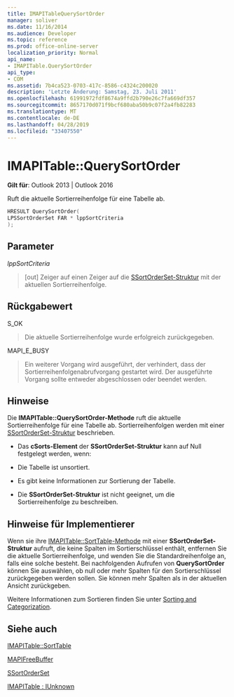 ```yaml
---
title: IMAPITableQuerySortOrder
manager: soliver
ms.date: 11/16/2014
ms.audience: Developer
ms.topic: reference
ms.prod: office-online-server
localization_priority: Normal
api_name:
- IMAPITable.QuerySortOrder
api_type:
- COM
ms.assetid: 7b4ca523-0703-417c-8586-c4324c200020
description: 'Letzte Änderung: Samstag, 23. Juli 2011'
ms.openlocfilehash: 61991972fdf8674a9ffd2b790e26c7fa669df357
ms.sourcegitcommit: 8657170d071f9bcf680aba50b9c07f2a4fb82283
ms.translationtype: MT
ms.contentlocale: de-DE
ms.lasthandoff: 04/28/2019
ms.locfileid: "33407550"
---
```

# <a name="imapitablequerysortorder"></a>IMAPITable::QuerySortOrder

  
  
**Gilt für**: Outlook 2013 | Outlook 2016 
  
Ruft die aktuelle Sortierreihenfolge für eine Tabelle ab.
  
```cpp
HRESULT QuerySortOrder(
LPSSortOrderSet FAR * lppSortCriteria
);
```

## <a name="parameters"></a>Parameter

 _lppSortCriteria_
  
> [out] Zeiger auf einen Zeiger auf die [SSortOrderSet-Struktur](ssortorderset.md) mit der aktuellen Sortierreihenfolge. 
    
## <a name="return-value"></a>Rückgabewert

S_OK 
  
> Die aktuelle Sortierreihenfolge wurde erfolgreich zurückgegeben.
    
MAPI_E_BUSY 
  
> Ein weiterer Vorgang wird ausgeführt, der verhindert, dass der Sortierreihenfolgenabrufvorgang gestartet wird. Der ausgeführte Vorgang sollte entweder abgeschlossen oder beendet werden.
    
## <a name="remarks"></a>Hinweise

Die **IMAPITable::QuerySortOrder-Methode** ruft die aktuelle Sortierreihenfolge für eine Tabelle ab. Sortierreihenfolgen werden mit einer [SSortOrderSet-Struktur](ssortorderset.md) beschrieben. 
  
- Das **cSorts-Element** der **SSortOrderSet-Struktur** kann auf Null festgelegt werden, wenn: 
    
- Die Tabelle ist unsortiert.
    
- Es gibt keine Informationen zur Sortierung der Tabelle.
    
- Die **SSortOrderSet-Struktur** ist nicht geeignet, um die Sortierreihenfolge zu beschreiben. 
    
## <a name="notes-to-implementers"></a>Hinweise für Implementierer

Wenn sie ihre [IMAPITable::SortTable-Methode](imapitable-sorttable.md) mit einer **SSortOrderSet-Struktur** aufruft, die keine Spalten im Sortierschlüssel enthält, entfernen Sie die aktuelle Sortierreihenfolge, und wenden Sie die Standardreihenfolge an, falls eine solche besteht. Bei nachfolgenden Aufrufen von **QuerySortOrder** können Sie auswählen, ob null oder mehr Spalten für den Sortierschlüssel zurückgegeben werden sollen. Sie können mehr Spalten als in der aktuellen Ansicht zurückgeben.
  
Weitere Informationen zum Sortieren finden Sie unter [Sorting and Categorization](sorting-and-categorization.md).
  
## <a name="see-also"></a>Siehe auch



[IMAPITable::SortTable](imapitable-sorttable.md)
  
[MAPIFreeBuffer](mapifreebuffer.md)
  
[SSortOrderSet](ssortorderset.md)
  
[IMAPITable : IUnknown](imapitableiunknown.md)

